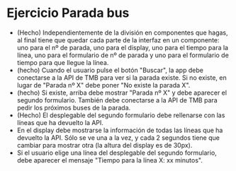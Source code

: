 # Ejercicio Parada bus

- (Hecho) Independientemente de la división en componentes que hagas, al final tiene que quedar cada parte de la interfaz en un componente: uno para el nº de parada, uno para el display, uno para el tiempo para la línea, uno para el formulario de nº de parada y uno para el formulario de tiempo para que llegue la línea.
- (hecho) Cuando el usuario pulse el botón "Buscar", la app debe conectarse a la API de TMB para ver si la parada existe. Si no existe, en lugar de "Parada nº X" debe poner "No existe la parada X".
- (hecho) Si existe, arriba debe mostrar "Parada nº X" y debe aparecer el segundo formulario. También debe conectarse a la API de TMB para pedir los próximos buses de la parada.
- (Hecho) El desplegable del segundo formulario debe rellenarse con las líneas que ha devuelto la API.
- En el display debe mostrarse la información de todas las líneas que ha devuelto la API. Sólo se ve una a la vez, y cada 2 segundos tiene que cambiar para mostrar otra (la altura del display es de 30px).
- Si el usuario elige una línea del desplegable del segundo formulario, debe aparecer el mensaje "Tiempo para la línea X: xx minutos".
